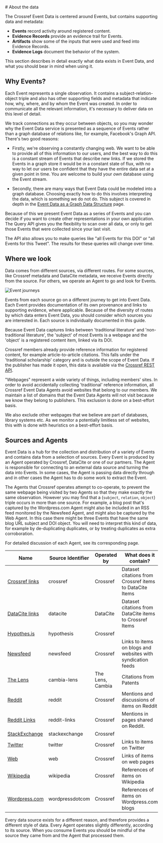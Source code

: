 # About the data

The Crossref Event Data is centered around Events, but contains supporting data and metadata:

 - **Events** record activity around registered content.
 - **Evidence Records** provide an evidence trail for Events.
 - **Artifacts** show some of the inputs that were used and feed into Evidence Records.
 - **Evidence Logs** document the behavior of the system.

This section describes in detail exactly what data exists in Event Data, and what you should bear in mind when using it.

## Why Events?

Each Event represents a single observation. It contains a subject-relation-object triple and also has other supporting fields and metadata that indicate how, why, where, and by whom the Event was created. In order to communicate all the relevant information, it's necessary to deliver data on this level of detail.

We track connections as they occur between objects, so you may wonder why the Event Data service is presented as a sequence of Events rather than a graph database of relations like, for example, Facebook's Graph API. There's two good reasons:

 - Firstly, we're observing a constantly changing web. We want to be able to provide all of this information to our users, and the best way to do this is a constant stream of Events that describe new links. If we stored the Events in a graph store it would be in a constant state of flux, with no way to let our users be confident that they have the entire data set at a given point in time. You are welcome to build your _own_ database using the Event stream. 

 - Secondly, there are many ways that Event Data could be modeled into a graph database. Choosing exactly how to do this involves interpreting the data, which is something we do not do. This subject is covered in depth in the [Event Data as a Graph Data Structure](/data/graph) page.

Because of this we present Event Data as a series of Events and you can decide if you want to create other representations in your own application. The Query API gives you the flexibility to scan over all data, or only to get those Events that were collected since your last visit.

The API also allows you to make queries like "all Events for this DOI" or "all Events for this Tweet". The results for these queries will change over time.

## Where we look

Data comes from different sources, via different routes. For some sources, like Crossref metadata and DataCite metadata, we receive Events directly from the source. For others, we operate an Agent to go and look for Events.

![Event journeys](../images/journeys.png)

Events from each source go on a different journey to get into Event Data. Each Event provides documentation of its own provenance and links to supporting evidence, where applicable. Because of the diversity of routes by which data enters Event Data, you should consider which sources you are interested in. Each source is individually documented in this guide.

Because Event Data captures links between 'traditional literature' and 'non-traditional literature', the 'subject' of most Events is a webpage and the 'object' is a registered content item, linked via its DOI.

Crossref members already provide reference information for registered content, for example article-to-article citations. This falls under the 'traditional scholarship' category and is outside the scope of Event Data. If the publisher has made it open, this data is available via the [Crossref REST API](https://api.crossref.org).

"Webpages" represent a wide variety of things, including members' sites. In order to avoid accidentally collecting 'traditional' reference information, all Crossref Event Data Agents avoid websites that belong to our members. We maintain a list of domains that the Event Data Agents will not visit because we know they belong to publishers. This exclusion is done on a best-effort basis.

We also exclude other webpages that we believe are part of databases, library systems etc. As we monitor a potentially limitless set of websites, this with is done with heuristics on a best-effort basis.

<a name="data-sources"></a>

## Sources and Agents

Event Data is a hub for the collection and distribution of a variety of Events and contains data from a selection of sources. Every Event is produced by an Agent operated by Crossref, DataCite or one of our partners. The Agent is responsible for connecting to an external data source and turning the data into Events. In some cases, the Agent is passing data directly through and in other cases the Agent has to do some work to extract the Event.

The Agents that Crossref operates attempt to co-operate, to prevent the same webpage being visited by two Agents so that they make exactly the same observation. However you may find that a (`subject`, `relation`, `object`) triple occurs in more than one source. For example, a blog post that's captured by the Wordpress.com Agent might also be included in an RSS feed monitored by the Newsfeed Agent, and might also be captured by the Web Agent. In this case there might be three Events that have the same blog URL subject and DOI object. You will need to interpret this kind of data, for example by de-duplicating duplicates, or by treating duplicates as extra corroboration.



For detailed discussion of each Agent, see its corresponding page.


| Name                                       | Source Identifier | Operated by | What does it contain? |
|--------------------------------------------|-------------------|-------------|------------------|
| [Crossref links](/sources/crossref)      | crossref          | Crossref    | Dataset citations from Crossref items to DataCite Items |
| [DataCite links](/sources/datacite)      | datacite          | DataCite    | Dataset citations from DataCite items to Crossref Items |
| [Hypothes.is](/sources/hypothesis)          | hypothesis        | Crossref    |
| [Newsfeed](/sources/newsfeed)               | newsfeed          | Crossref    | Links to items on blogs and websites with syndication feeds |
| [The Lens](/sources/cambia-lens)            | cambia-lens       | The Lens, Cambia | Citations from Patents |
| [Reddit](/sources/reddit)                   | reddit            | Crossref    | Mentions and discussions of items on Reddit |
| [Reddit Links](/sources/reddit-links)       | reddit-links      | Crossref    | Mentions in pages shared on Reddit. |
| [StackExchange](/sources/stackexchange)     | stackexchange     | Crossref    | 
| [Twitter](/sources/twitter)                 | twitter           | Crossref    | Links to items on Twitter |
| [Web](/sources/web)                         | web               | Crossref    | Links of items on web pages |
| [Wikipedia](/sources/wikipedia)             | wikipedia         | Crossref    | References of items on Wikipedia |
| [Wordpress.com](/sources/wordpress-dot-com) | wordpressdotcom   | Crossref    | References of items on Wordpress.com blogs |

Every data source exists for a different reason, and therefore provides a different style of data. Every Agent operates slightly differently, according to its source. When you consume Events you should be mindful of the source they came from and the Agent that processed them.
